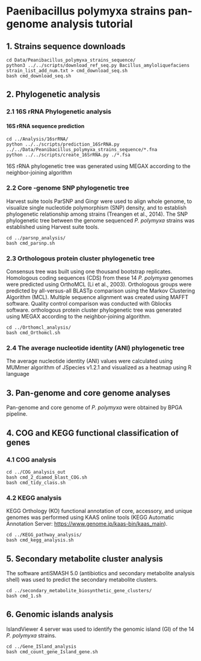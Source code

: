 # Paenibacillus polymyxa strains pan-genome analysis tutorial

## 1. Strains sequence downloads

```shell
cd Data/Peanibacillus_polymyxa_strains_sequence/
python3 ../../scripts/download_ref_seq.py Bacillus_amyloliquefaciens strain_list_add_num.txt > cmd_download_seq.sh
bash cmd_download_seq.sh
```

## 2. Phylogenetic analysis

### 2.1 16S rRNA Phylogenetic analysis

#### 16S rRNA sequence prediction  

```shell
cd ../Analysis/16srRNA/
python ../../scripts/prediction_16SrRNA.py ../../Data/Peanibacillus_polymyxa_strains_sequence/*.fna
python ../../scripts/create_16SrRNA.py ./*.fsa
```

16S rRNA phylogenetic tree was generated using MEGAX according to the neighbor-joining algorithm

### 2.2  Core -genome SNP phylogenetic tree

Harvest suite tools ParSNP and Gingr were used to align whole genome, to visualize single nucleotide polymorphism (SNP) density, and to establish phylogenetic relationship among strains (Treangen et al., 2014). The SNP phylogenetic tree between the genome sequenced *P. polymyxa* strains was established using Harvest suite tools.

```shell
cd ../parsnp_analysis/
bash cmd_parsnp.sh
```

### 2.3 Orthologous protein cluster phylogenetic tree

Consensus tree was built using one thousand bootstrap replicates. Homologous coding sequences (CDS) from these 14 *P. polymyxa* genomes were predicted using OrthoMCL (Li et al., 2003). Orthologous groups were predicted by all-versus-all BLASTp comparison using the Markov Clustering Algorithm (MCL). Multiple sequence alignment was created using MAFFT software. Quality control comparison was conducted with Gblocks software. orthologous protein cluster phylogenetic tree was generated using MEGAX according to the neighbor-joining algorithm.

```shell
cd ../Orthomcl_analysis/
bash cmd_Orthomcl.sh
```

### 2.4 The average nucleotide identity (ANI) phylogenetic tree

The average nucleotide identity (ANI) values were calculated using MUMmer algorithm of JSpecies v1.2.1 and visualized as a heatmap using R language

## 3.   Pan-genome and core genome analyses

Pan-genome and core genome of *P. polymyxa* were obtained by BPGA pipeline. 

## 4.  COG and KEGG functional classification of genes

### 4.1 COG analysis

```shell
cd ../COG_analysis_out
bash cmd_2_diamod_blast_COG.sh
bash cmd_tidy_class.sh
```

### 4.2 KEGG analysis

KEGG Orthology (KO) functional annotation of core, accessory, and unique genomes was performed using KAAS online tools (KEGG Automatic Annotation Server: https://www.genome.jp/kaas-bin/kaas_main).

```shell
cd ../KEGG_pathway_analysis/
bash cmd_kegg_analysis.sh
```

## 5. Secondary metabolite cluster analysis

The software antiSMASH 5.0 (antibiotics and secondary metabolite analysis shell) was used to predict the secondary metabolite clusters.

```shell
cd ../secondary_metabolite_biosynthetic_gene_clusters/
bash cmd_1.sh
```

## 6. Genomic islands analysis

IslandViewer 4 server was used to identify the genomic island (GI) of the 14 *P. polymyxa* strains.

```shell
cd ../Gene_ISland_analysis
bash cmd_count_gene_Island_gene.sh
```

